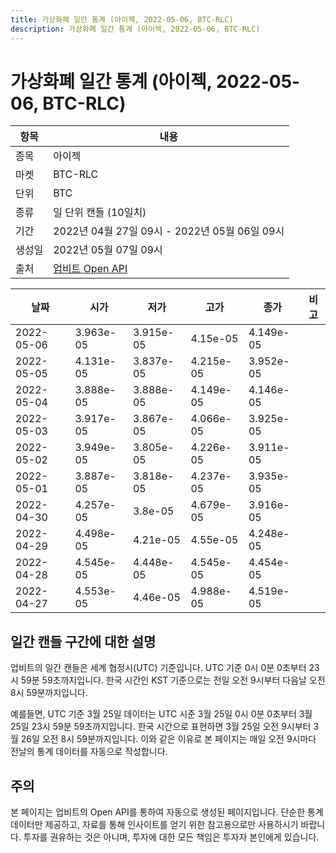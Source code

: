 ```yaml
---
title: 가상화폐 일간 통계 (아이젝, 2022-05-06, BTC-RLC)
description: 가상화폐 일간 통계 (아이젝, 2022-05-06, BTC-RLC)
---
```



가상화폐 일간 통계 (아이젝, 2022-05-06, BTC-RLC)
===

|항목|내용|
|--|--|
|종목|아이젝|
|마켓|BTC-RLC|
|단위|BTC|
|종류|일 단위 캔들 (10일치)|
|기간|2022년 04월 27일 09시 - 2022년 05월 06일 09시|
|생성일|2022년 05월 07일 09시|
|출처|[업비트 Open API](https://docs.upbit.com)|


|날짜|시가|저가|고가|종가|비고|
|--|--|--|--|--|--|
|2022-05-06|3.963e-05|3.915e-05|4.15e-05|4.149e-05|    |
|2022-05-05|4.131e-05|3.837e-05|4.215e-05|3.952e-05|    |
|2022-05-04|3.888e-05|3.888e-05|4.149e-05|4.146e-05|    |
|2022-05-03|3.917e-05|3.867e-05|4.066e-05|3.925e-05|    |
|2022-05-02|3.949e-05|3.805e-05|4.226e-05|3.911e-05|    |
|2022-05-01|3.887e-05|3.818e-05|4.237e-05|3.935e-05|    |
|2022-04-30|4.257e-05|3.8e-05|4.679e-05|3.916e-05|    |
|2022-04-29|4.498e-05|4.21e-05|4.55e-05|4.248e-05|    |
|2022-04-28|4.545e-05|4.448e-05|4.545e-05|4.454e-05|    |
|2022-04-27|4.553e-05|4.46e-05|4.988e-05|4.519e-05|    |


일간 캔들 구간에 대한 설명
---


업비트의 일간 캔들은 세계 협정시(UTC) 기준입니다. 
UTC 기준 0시 0분 0초부터 23시 59분 59초까지입니다. 
한국 시간인 KST 기준으로는 전일 오전 9시부터 다음날 오전 8시 59분까지입니다. 


예를들면, UTC 기준 3월 25일 데이터는 UTC 시준 3월 25일 0시 0분 0초부터 3월 25일 23시 59분 59초까지입니다. 
한국 시간으로 표현하면 3월 25일 오전 9시부터 3월 26일 오전 8시 59분까지입니다. 
이와 같은 이유로 본 페이지는 매일 오전 9시마다 전날의 통계 데이터를 자동으로 작성합니다. 


주의
---


본 페이지는 업비트의 Open API를 통하여 자동으로 생성된 페이지입니다. 
단순한 통계 데이터만 제공하고, 자료를 통해 인사이트를 얻기 위한 참고용으로만 사용하시기 바랍니다. 
투자를 권유하는 것은 아니며, 투자에 대한 모든 책임은 투자자 본인에게 있습니다. 
